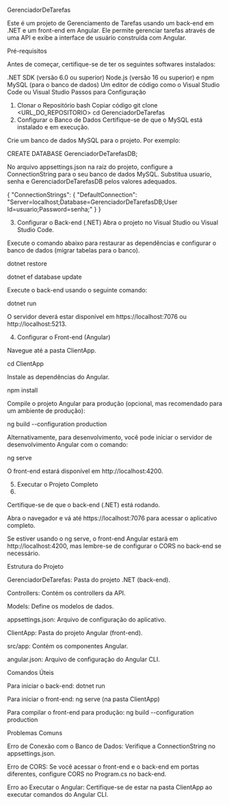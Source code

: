 GerenciadorDeTarefas

Este é um projeto de Gerenciamento de Tarefas usando um back-end em .NET e um front-end em Angular. Ele permite gerenciar tarefas através de uma API e exibe a interface de usuário construída com Angular.

Pré-requisitos

Antes de começar, certifique-se de ter os seguintes softwares instalados:

.NET SDK (versão 6.0 ou superior)
Node.js (versão 16 ou superior) e npm
MySQL (para o banco de dados)
Um editor de código como o Visual Studio Code ou Visual Studio
Passos para Configuração
1. Clonar o Repositório
bash
Copiar código
git clone <URL_DO_REPOSITORIO>
cd GerenciadorDeTarefas
2. Configurar o Banco de Dados
Certifique-se de que o MySQL está instalado e em execução.

Crie um banco de dados MySQL para o projeto. Por exemplo:


CREATE DATABASE GerenciadorDeTarefasDB;

No arquivo appsettings.json na raiz do projeto, configure a ConnectionString para o seu banco de dados MySQL. Substitua usuario, senha e GerenciadorDeTarefasDB pelos valores adequados.


{
  "ConnectionStrings": {
    "DefaultConnection": "Server=localhost;Database=GerenciadorDeTarefasDB;User Id=usuario;Password=senha;"
  }
}

3. Configurar o Back-end (.NET)
Abra o projeto no Visual Studio ou Visual Studio Code.

Execute o comando abaixo para restaurar as dependências e configurar o banco de dados (migrar tabelas para o banco).

dotnet restore

dotnet ef database update

Execute o back-end usando o seguinte comando:

dotnet run

O servidor deverá estar disponível em https://localhost:7076 ou http://localhost:5213.

4. Configurar o Front-end (Angular)
   
Navegue até a pasta ClientApp.

cd ClientApp

Instale as dependências do Angular.

npm install

Compile o projeto Angular para produção (opcional, mas recomendado para um ambiente de produção):

ng build --configuration production

Alternativamente, para desenvolvimento, você pode iniciar o servidor de desenvolvimento Angular com o comando:

ng serve

O front-end estará disponível em http://localhost:4200.

5. Executar o Projeto Completo
6. 
Certifique-se de que o back-end (.NET) está rodando.

Abra o navegador e vá até https://localhost:7076 para acessar o aplicativo completo.

Se estiver usando o ng serve, o front-end Angular estará em http://localhost:4200, mas lembre-se de configurar o CORS no back-end se necessário.

Estrutura do Projeto

GerenciadorDeTarefas: Pasta do projeto .NET (back-end).

Controllers: Contém os controllers da API.

Models: Define os modelos de dados.

appsettings.json: Arquivo de configuração do aplicativo.

ClientApp: Pasta do projeto Angular (front-end).

src/app: Contém os componentes Angular.

angular.json: Arquivo de configuração do Angular CLI.

Comandos Úteis

Para iniciar o back-end: dotnet run

Para iniciar o front-end: ng serve (na pasta ClientApp)

Para compilar o front-end para produção: ng build --configuration production


Problemas Comuns

Erro de Conexão com o Banco de Dados: Verifique a ConnectionString no appsettings.json.

Erro de CORS: Se você acessar o front-end e o back-end em portas diferentes, configure CORS no Program.cs no back-end.

Erro ao Executar o Angular: Certifique-se de estar na pasta ClientApp ao executar comandos do Angular CLI.
